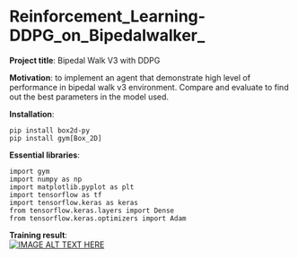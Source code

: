 # Reinforcement_Learning-DDPG_on_Bipedalwalker_

**Project title**: Bipedal Walk V3 with DDPG

**Motivation**: to implement an agent that demonstrate high level of performance in bipedal walk v3 environment. Compare and evaluate to find out the best parameters in the model used.

**Installation**:
```
pip install box2d-py
pip install gym[Box_2D]
```
**Essential libraries**:
```
import gym
import numpy as np
import matplotlib.pyplot as plt
import tensorflow as tf
import tensorflow.keras as keras
from tensorflow.keras.layers import Dense
from tensorflow.keras.optimizers import Adam
```
**Training result**:<br />
[![IMAGE ALT TEXT HERE](https://img.youtube.com/vi/TDYcXUJmAB4/0.jpg)](https://www.youtube.com/watch?v=TDYcXUJmAB4)
